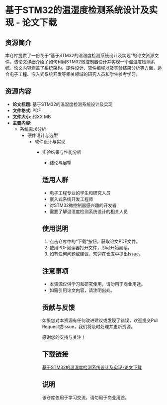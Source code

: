# 基于STM32的温湿度检测系统设计及实现 - 论文下载

## 资源简介

本仓库提供了一份关于“基于STM32的温湿度检测系统设计及实现”的论文资源文件。该论文详细介绍了如何利用STM32微控制器设计并实现一个温湿度检测系统。论文内容涵盖了系统架构、硬件设计、软件编程以及实验结果分析等方面，适合电子工程、嵌入式系统开发等相关领域的研究人员和学生参考学习。

## 资源内容

- **论文标题**: 基于STM32的温湿度检测系统设计及实现
- **文件格式**: PDF
- **文件大小**: 约XX MB
- **主要内容**:
  - 系统需求分析
    - 硬件设计与选型
      - 软件设计与实现
        - 实验结果与性能分析
          - 结论与展望

          ## 适用人群

          - 电子工程专业的学生和研究人员
          - 嵌入式系统开发工程师
          - 对STM32微控制器感兴趣的开发者
          - 需要了解温湿度检测系统设计的相关人员

          ## 使用说明

          1. 点击仓库中的“下载”按钮，获取论文PDF文件。
          2. 使用PDF阅读器打开文件，即可开始阅读。
          3. 如有任何问题或建议，欢迎在仓库中提出Issue。

          ## 注意事项

          - 本资源仅供学习和研究使用，请勿用于商业用途。
          - 如需引用论文内容，请注明出处。

          ## 贡献与反馈

          如果您对本资源有任何改进建议或发现了错误，欢迎提交Pull Request或Issue，我们将及时处理并更新资源。

          感谢您的支持与关注！

          ## 下载链接
          [基于STM32的温湿度检测系统设计及实现-论文下载](https://pan.quark.cn/s/8ba6dffcb7f8)

          ## 说明

          该仓库仅用于学习交流，请勿用于商业用途。
